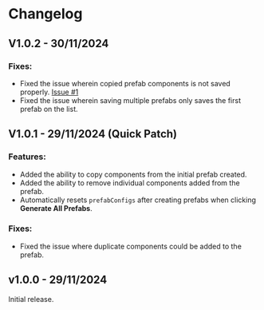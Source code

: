 # Changelog

## V1.0.2 - 30/11/2024
### Fixes:
- Fixed the issue wherein copied prefab components is not saved properly. [Issue #1](https://github.com/haruchanz64/PrefabGenerator/issues/1)
- Fixed the issue wherein saving multiple prefabs only saves the first prefab on the list.

## V1.0.1 - 29/11/2024 (Quick Patch)

### Features:
- Added the ability to copy components from the initial prefab created.
- Added the ability to remove individual components added from the prefab.
- Automatically resets ``prefabConfigs`` after creating prefabs when clicking **Generate All Prefabs**.

### Fixes:
- Fixed the issue where duplicate components could be added to the prefab.
## v1.0.0 - 29/11/2024

Initial release.
